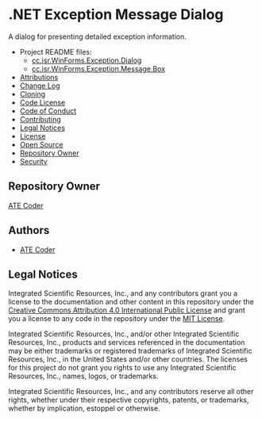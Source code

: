# .NET Exception Message Dialog

A dialog for presenting detailed exception information.

* Project README files:
  * [cc.isr.WinForms.Exception.Dialog](/src/dialog/winforms.dialog/readme.md) 
  * [cc.isr.WinForms.Exception.Message.Box](/src/message,box/winforms.message.box/readme.md) 
* [Attributions](Attributions.md)
* [Change Log](./CHANGELOG.md)
* [Cloning](Cloning.md)
* [Code License](LICENSE-CODE)
* [Code of Conduct](code_of_conduct.md)
* [Contributing](contributing.md)
* [Legal Notices](#legal-notices)
* [License](LICENSE)
* [Open Source](Open-Source.md)
* [Repository Owner](#Repository-Owner)
* [Security](security.md)

<a name="Repository-Owner"></a>
## Repository Owner
[ATE Coder]

<a name="Authors"></a>
## Authors
* [ATE Coder]  

<a name="legal-notices"></a>
## Legal Notices

Integrated Scientific Resources, Inc., and any contributors grant you a license to the documentation and other content in this repository under the [Creative Commons Attribution 4.0 International Public License] and grant you a license to any code in the repository under the [MIT License].

Integrated Scientific Resources, Inc., and/or other Integrated Scientific Resources, Inc., products and services referenced in the documentation may be either trademarks or registered trademarks of Integrated Scientific Resources, Inc., in the United States and/or other countries. The licenses for this project do not grant you rights to use any Integrated Scientific Resources, Inc., names, logos, or trademarks.

Integrated Scientific Resources, Inc., and any contributors reserve all other rights, whether under their respective copyrights, patents, or trademarks, whether by implication, estoppel or otherwise.

[Creative Commons Attribution 4.0 International Public License]: https://github.com/ATECoder/dn.vi.ivi/blob/main/license
[MIT License]: https://github.com/ATECoder/dn.vi.ivi/blob/main/license-code
 
[ATE Coder]: https://www.IntegratedScientificResources.com
[dn.ui.exception.dialog]: https://github.com/ATECoder/dn.ui.exception.dialog.git

